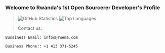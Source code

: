 ### Welcome to Rwanda's 1st Open Sourcerer Developer's Profile
> ![GitHub Statistics](https://github-readme-stats.vercel.app/api?username=rwema3&theme=radical)
> ![Top Languages](https://github-readme-stats.vercel.app/api/top-langs/?username=rwema3&show_icons=true&theme=radical)

>Contact us:
```
Bussiness Email: infos@rwema.com
```
```
Business Phone:: +1 413 371-5245
```


